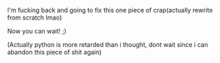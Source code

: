I'm fucking back and going to fix this one piece of crap(actually rewrite from scratch lmao)

Now you can wait! ;)

(Actually python is more retarded than i thought, dont wait since i can abandon this piece of shit again)
